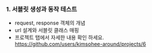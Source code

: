 ### 1. 서블릿 생성과 동작 테스트

* request, response 객체의 개념
* url 설계와 서블릿 클래스 매핑
* 프로젝트 탭에서 자세한 내용 확인 하세요.
https://github.com/users/kimsohee-around/projects/6
